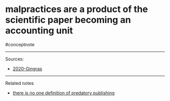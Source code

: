# malpractices are a product of the scientific paper becoming an accounting unit
#conceptnote 



---
Sources: 
- [2020-Gingras](2020-Gingras.md)

---

Related notes
- [there is no one definition of predatory publishing](there%20is%20no%20one%20definition%20of%20predatory%20publishing.md)

